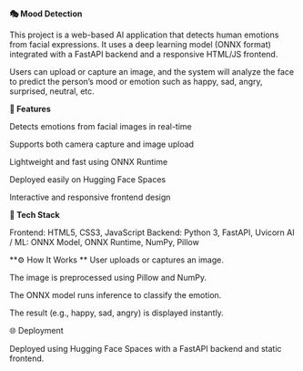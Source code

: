 **🎭 Mood Detection**

This project is a web-based AI application that detects human emotions from facial expressions.
It uses a deep learning model (ONNX format) integrated with a FastAPI backend and a responsive HTML/JS frontend.

Users can upload or capture an image, and the system will analyze the face to predict the person’s mood or emotion such as happy, sad, angry, surprised, neutral, etc.

**🚀 Features**

Detects emotions from facial images in real-time

Supports both camera capture and image upload

Lightweight and fast using ONNX Runtime

Deployed easily on Hugging Face Spaces

Interactive and responsive frontend design

**🧠 Tech Stack**

Frontend: HTML5, CSS3, JavaScript
Backend: Python 3, FastAPI, Uvicorn
AI / ML: ONNX Model, ONNX Runtime, NumPy, Pillow

**⚙️ How It Works
**
User uploads or captures an image.

The image is preprocessed using Pillow and NumPy.

The ONNX model runs inference to classify the emotion.

The result (e.g., happy, sad, angry) is displayed instantly.

🌐 Deployment

Deployed using Hugging Face Spaces with a FastAPI backend and static frontend.

